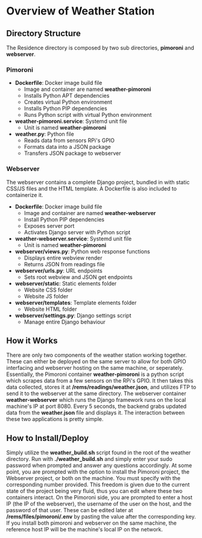 # Overview of Weather Station 

## Directory Structure
The Residence directory is composed by two sub directories, **pimoroni** and **webserver**.

### Pimoroni
* **Dockerfile**: Docker image build file
    * Image and container are named **weather-pimoroni**
    * Installs Python APT dependencies
    * Creates virtual Python environment
    * Installs Python PIP dependencies
    * Runs Python script with virtual Python environment
* **weather-pimoroni.service**: Systemd unit file
    * Unit is named **weather-pimoroni**
* **weather.py**: Python file
    * Reads data from sensors RPi's GPIO 
    * Formats data into a JSON package
    * Transfers JSON package to webserver

### Webserver
The webserver contains a complete Django project, bundled in with static CSS/JS files and the HTML template. A Dockerfile is also included to containerize it.
* **Dockerfile**: Docker image build file
    * Image and container are named **weather-webserver**
    * Install Python PIP dependencies
    * Exposes server port
    * Activates Django server with Python script 
* **weather-webserver.service**: Systemd unit file
    * Unit is named **weather-pimoroni**
* **webserver/views.py**: Python web response functions
    * Displays entire webview render
    * Returns JSON from readings file 
* **webserver/urls.py**: URL endpoints
    * Sets root webview and JSON get endpoints
* **webserver/static**: Static elements folder
    * Website CSS folder
    * Website JS folder
* **webserver/templates**: Template elements folder
    * Website HTML folder
* **webserver/settings.py**: Django settings script
    * Manage entire Django behaviour

## How it Works
There are only two components of the weather station working together. These can either be deployed on the same server to allow for both GPIO interfacing and webserver hosting on the same machine, or seperately. Essentially, the Pimoroni container **weather-pimoroni** is a python script which scrapes data from a few sensors on the RPi's GPIO. It then takes this data collected, stores it at **/rems/readings/weather.json**, and utilizes FTP to send it to the webserver at the same directory. The webserver container **weather-webserver** which runs the Django framework runs on the local machine's IP at port 8080. Every 5 seconds, the backend grabs updated data from the **weather.json** file and displays it. The interaction between these two applications is pretty simple. 

## How to Install/Deploy
Simply utilize the **weather_build.sh** script found in the root of the weather directory. Run with **./weather_build.sh** and simply enter your sudo password when prompted and answer any questions accordingly. At some point, you are prompted with the option to install the Pimoroni project, the Webserver project, or both on the machine. You must specify with the corresponding number provided. This freedom is given due to the current state of the project being very fluid, thus you can edit where these two containers interact. On the Pimoroni side, you are prompted to enter a host IP (the IP of the webserver), the username of the user on the host, and the password of that user. These can be edited later at **/rems/files/pimoroni/.env** by pasting the value after the corresponding key. If you install both pimoroni and webserver on the same machine, the reference host IP will be the machine's local IP on the network. 
